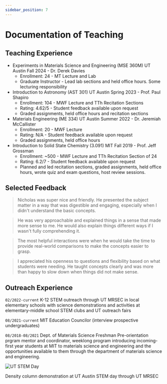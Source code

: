 ```yaml
---
sidebar_position: 7
---
```


# Documentation of Teaching #

## Teaching Experience
*	Experiments in Materials Science and Engineering (MSE 360M) UT Austin Fall 2024 - Dr. Derek Davies
    *	Enrollment: 24 - MT Lecture and Lab
    *   Graduate Instructor - Lead lab sections and held office hours. Some lecturing responsibility
*	Introduction to Astronomy (AST 301) UT Austin Spring 2023 - Prof. Paul Shapiro
    *	Enrollment: 104 - MWF Lecture and TTh Recitation Sections
    *	Rating: 4.62/5 - Student feedback available upon request
    *	Graded assignments, held office hours and recitation sections
*	Materials Engineering (ME 334) UT Austin Summer 2022 - Dr. Jeremiah McCallister
    *	Enrollment: 20 - MWF Lecture 
    *   Rating: N/A - Student feedback available upon request
    *	Graded assignments, held office hours 
*	Introduction to Solid State Chemistry (3.091) MIT Fall 2019 - Prof. Jeff Grossman
    *	Enrollment: ~500 - MWF Lecture and TTh Recitation Section of 24  
    *	Rating: 6.2/7 - Student feedback available upon request
    *	Planned and led recitation sections, graded assignments, held office hours, wrote quiz and exam questions, host review sessions.

## Selected Feedback

>Nicholas was super nice and friendly. He presented the subject matter in a way that was digestible and engaging, especially when I didn't understand the basic concepts.

>He was very approachable and explained things in a sense that made more sense to me. He would also explain things different ways if I wasn't fully comprehending it.

>The most helpful interactions were when he would take the time to provide real-world comparisons to make the concepts easier to grasp.

>I appreciated his openness to questions and flexibility based on what students were needing. He taught concepts clearly and was more than happy to slow down when things did not make sense.

## Outreach Experience

`02/2022-current` K-12 STEM outreach through UT MRSEC in local elementary schools with science demonstrations and activities at elementary-middle school STEM clubs and UT outreach fairs

`08/2021-current` MIT Education Councilor (interview prospective undergraduates)

`08/2018-08/2021` Dept. of Materials Science Freshman Pre-orientation prgram mentor and coordinator, weeklong program introducing incoming-first year students at MIT to materials science and engineering and the opportunities available to them through the department of materials science and engineering.

![UT STEM Day ](@site/static/img/teaching/utstemday2022.jpeg)

Density column demonstration at UT Austin STEM day through UT MRSEC

